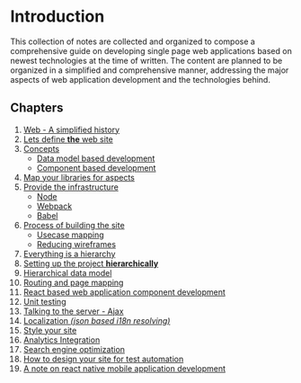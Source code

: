Introduction
============

This collection of notes are collected and organized to compose a comprehensive guide on developing single page 
web applications based on newest technologies at the time of written. The content are planned to be organized in a 
simplified and comprehensive manner, addressing the major aspects of web application development and the 
technologies behind.

Chapters
--------

1. [Web - A simplified history](./web-a-simplified-history.md)
1. [Lets define **the** web site]()
1. [Concepts]()
    * [Data model based development]()
    * [Component based development]()
1. [Map your libraries for aspects]()
1. [Provide the infrastructure]()
    * [Node]()
    * [Webpack]()
    * [Babel]()
1. [Process of building the site]()
    * [Usecase mapping]()
    * [Reducing wireframes]()
1. [Everything is a hierarchy]()
1. [Setting up the project **hierarchically**]()
1. [Hierarchical data model]()
1. [Routing and page mapping]()
1. [React based web application component development]()
1. [Unit testing]()
1. [Talking to the server - Ajax]()
1. [Localization _(json based i18n resolving)_]()
1. [Style your site]()
1. [Analytics Integration]()
1. [Search engine optimization]()
1. [How to design your site for test automation]()
1. [A note on react native mobile application development]()
